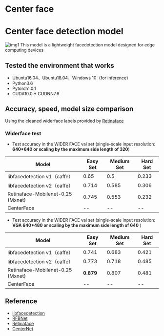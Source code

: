 # Center face
# Center face detection model
![img1](https://github.com/nvlong21/CenterFace/test/27.jpg)
This model is a lightweight facedetection model designed for edge computing devices
## Tested the environment that works
- Ubuntu16.04、Ubuntu18.04、Windows 10（for inference）
- Python3.6
- Pytorch1.0.1
- CUDA10.0 + CUDNN7.6

## Accuracy, speed, model size comparison
Using the cleaned widerface labels provided by [Retinaface](https://github.com/deepinsight/insightface/blob/master/RetinaFace/README.md) 

### Widerface test
- Test accuracy in the WIDER FACE val set (single-scale input resolution: **640*640 or scaling by the maximum side length of 320**)

Model|Easy Set|Medium Set|Hard Set
------|--------|----------|--------
libfacedetection v1（caffe）|0.65 |0.5       |0.233
libfacedetection v2（caffe）|0.714 |0.585       |0.306
Retinaface-Mobilenet-0.25 (Mxnet)   |0.745|0.553|0.232
CenterFace |--     |--       |--


- Test accuracy in the WIDER FACE val set (single-scale input resolution: **VGA 640*480 or scaling by the maximum side length of 640** )

Model|Easy Set|Medium Set|Hard Set
------|--------|----------|--------
libfacedetection v1（caffe）|0.741 |0.683       |0.421
libfacedetection v2（caffe）|0.773 |0.718       |0.485
Retinaface-Mobilenet-0.25 (Mxnet)   |**0.879**|0.807|0.481
CenterFace |--     |--       |--



##  Reference
- [libfacedetection](https://github.com/ShiqiYu/libfacedetection/)
- [RFBNet](https://github.com/ruinmessi/RFBNet)
- [Retinaface](https://github.com/deepinsight/insightface/blob/master/RetinaFace/README.md)
- [CenterNet](https://github.com/xingyizhou/CenterNet)
